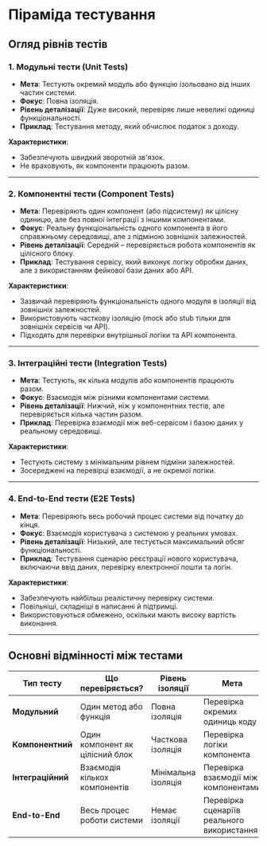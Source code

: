 
# Піраміда тестування

## Огляд рівнів тестів

### 1. Модульні тести (Unit Tests)
- **Мета**: Тестують окремий модуль або функцію ізольовано від інших частин системи.
- **Фокус**: Повна ізоляція.
- **Рівень деталізації**: Дуже високий, перевіряє лише невеликі одиниці функціональності.
- **Приклад**: Тестування методу, який обчислює податок з доходу.

**Характеристики**:
- Забезпечують швидкий зворотній зв'язок.
- Не враховують, як компоненти працюють разом.

---

### 2. Компонентні тести (Component Tests)
- **Мета**: Перевіряють один компонент (або підсистему) як цілісну одиницю, але без повної інтеграції з іншими компонентами.
- **Фокус**: Реальну функціональність одного компонента в його справжньому середовищі, але з підміною зовнішніх залежностей.
- **Рівень деталізації**: Середній – перевіряється робота компонентів як цілісного блоку.
- **Приклад**: Тестування сервісу, який виконує логіку обробки даних, але з використанням фейкової бази даних або API.

**Характеристики**:
- Зазвичай перевіряють функціональність одного модуля в ізоляції від зовнішніх залежностей.
- Використовують часткову ізоляцію (mock або stub тільки для зовнішніх сервісів чи API).
- Підходять для перевірки внутрішньої логіки та API компонента.

---

### 3. Інтеграційні тести (Integration Tests)
- **Мета**: Тестують, як кілька модулів або компонентів працюють разом.
- **Фокус**: Взаємодія між різними компонентами системи.
- **Рівень деталізації**: Нижчий, ніж у компонентних тестів, але перевіряється кілька частин разом.
- **Приклад**: Перевірка взаємодії між веб-сервісом і базою даних у реальному середовищі.

**Характеристики**:
- Тестують систему з мінімальним рівнем підміни залежностей.
- Зосереджені на перевірці взаємодії, а не окремої логіки.

---

### 4. End-to-End тести (E2E Tests)
- **Мета**: Перевіряють весь робочий процес системи від початку до кінця.
- **Фокус**: Взаємодія користувача з системою у реальних умовах.
- **Рівень деталізації**: Низький, але тестується максимальний обсяг функціональності.
- **Приклад**: Тестування сценарію реєстрації нового користувача, включаючи ввід даних, перевірку електронної пошти та логін.

**Характеристики**:
- Забезпечують найбільш реалістичну перевірку системи.
- Повільніші, складніші в написанні й підтримці.
- Використовуються обмежено, оскільки мають високу вартість виконання.

---

## Основні відмінності між тестами
| Тип тесту       | Що перевіряється?                            | Рівень ізоляції       | Мета                                    |
|------------------|---------------------------------------------|-----------------------|-----------------------------------------|
| **Модульний**   | Один метод або функція                      | Повна ізоляція        | Перевірка окремих одиниць коду          |
| **Компонентний** | Один компонент як цілісний блок             | Часткова ізоляція     | Перевірка логіки компонента             |
| **Інтеграційний**| Взаємодія кількох компонентів               | Мінімальна ізоляція   | Перевірка взаємодії між компонентами    |
| **End-to-End**  | Весь процес роботи системи                  | Немає ізоляції        | Перевірка сценаріїв реального використання |

